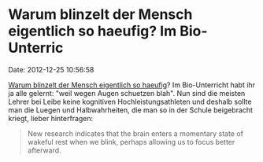 Warum blinzelt der Mensch eigentlich so haeufig? Im Bio-Unterric
================================================================

Date: 2012-12-25 10:56:58

[Warum blinzelt der Mensch eigentlich so
haeufig](http://blogs.smithsonianmag.com/science/2012/12/why-do-we-blink-so-frequently/?utm_source=feedburner&utm_medium=feed&utm_campaign=Feed%3A+smithsonianmag%2Fscience-nature+%28Science+%26+Nature+%7C+Smithsonian.com%29)?
Im Bio-Unterricht habt ihr ja alle gelernt: \"weil wegen Augen schuetzen
blah\". Nun sind die meisten Lehrer bei Leibe keine kognitiven
Hochleistungsathleten und deshalb sollte man die Luegen und
Halbwahrheiten, die man so in der Schule beigebracht kriegt, lieber
hinterfragen:

> New research indicates that the brain enters a momentary state of
> wakeful rest when we blink, perhaps allowing us to focus better
> afterward.
